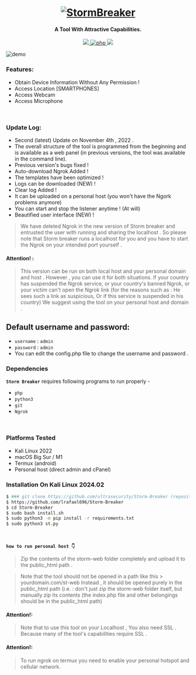 <h1 align="center">
  <br>
  <a href="https://github.com/ultrasecurity/Storm-Breaker"><img src=".imgs/1demo.png" alt="StormBreaker"></a>

</h1>

<h4 align="center">A Tool With Attractive Capabilities. </h4>

<p align="center">

  <a href="http://python.org">
    <img src="https://img.shields.io/badge/python-v3-blue">
  </a>
  <a href="https://php.net">
    <img src="https://img.shields.io/badge/php-7.4.4-green"
         alt="php">
  </a>

  <a href="https://en.wikipedia.org/wiki/Linux">
    <img src="https://img.shields.io/badge/Platform-Linux-red">
  </a>

</p>

![demo](.imgs/screen1.jpeg)

### Features:

- Obtain Device Information Without Any Permission !
- Access Location [SMARTPHONES]
- Access Webcam
- Access Microphone

<br>

### Update Log:

- Second (latest) Update on November 4th , 2022 .
- The overall structure of the tool is programmed from the beginning and is available as a web panel (in previous versions, the tool was available in the command line).
- Previous version's bugs fixed !
- Auto-download Ngrok Added !
- The templates have been optimized !
- Logs can be downloaded (NEW) !
- Clear log Added !
- It can be uploaded on a personal host (you won't have the Ngork problems anymore)
- You can start and stop the listener anytime ! (At will)
- Beautified user interface (NEW) !

> We have deleted Ngrok in the new version of Storm breaker and entrusted the user with running and sharing the localhost . So please note that Storm breaker runs a localhost for you and you have to start the Ngrok on your intended port yourself .
> <br>

#### Attention! :

> This version can be run on both local host and your personal domain and host . However , you can use it for both situations. If your country has suspended the Ngrok service, or your country's banned Ngrok, or your victim can't open the Ngrok link (for the reasons such as : He sees such a link as suspicious, Or if this service is suspended in his country) We suggest using the tool on your personal host and domain .
> <br>

## Default username and password:

- `username` : `admin`
- `password` : `admin`
- You can edit the config.php file to change the username and password .
  <br>

### Dependencies

**`Storm Breaker`** requires following programs to run properly -

- `php`
- `python3`
- `git`
- `Ngrok`

<!-- ![demo](.imgs/Work3.gif) -->
<br>

### Platforms Tested

- Kali Linux 2022
- macOS Big Sur / M1
- Termux (android)
- Personal host (direct admin and cPanel)
  <br>

### Installation On Kali Linux 2024.02

```bash
$ ### git clone https://github.com/ultrasecurity/Storm-Breaker (repositorio original - autor original)
$ https://github.com/lrafael696/Storm-Breaker
$ cd Storm-Breaker
$ sudo bash install.sh
$ sudo python3 -m pip install -r requirements.txt
$ sudo python3 st.py
```

<br>

**`how to run personal host 👇`**

> Zip the contents of the storm-web folder completely and upload it to the public_html path .

> Note that the tool should not be opened in a path like this > yourdomain.com/st-web
> Instead , it should be opened purely in the public_html path (i.e. : don't just zip the storm-web folder itself, but manually zip its contents (the index.php file and other belongings should be in the public_html path)

#### Attention!:

> Note that to use this tool on your Localhost , You also need SSL . Because many of the tool's capabilities require SSL .

#### Attention!:

> To run ngrok on termux you need to enable your personal hotspot and cellular network.

</p>
